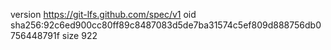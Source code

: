 version https://git-lfs.github.com/spec/v1
oid sha256:92c6ed900cc80ff89c8487083d5de7ba31574c5ef809d888756db0756448791f
size 922

